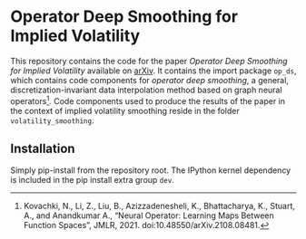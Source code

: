 # Operator Deep Smoothing for Implied Volatility

This repository contains the code for the paper *Operator Deep Smoothing for Implied Volatility* available on [arXiv](http://arxiv.org/abs/2406.11520).
It contains the import package `op_ds`, which contains code components for *operator deep smoothing*, a general, discretization-invariant data interpolation method based on graph neural operators[^1].
Code components used to produce the results of the paper in the context of implied volatility smoothing reside in the folder `volatility_smoothing`.


## Installation

Simply pip-install from the repository root.
The IPython kernel dependency is included in the pip install extra group `dev`.


[^1]: Kovachki, N., Li, Z., Liu, B., Azizzadenesheli, K., Bhattacharya, K., Stuart, A., and Anandkumar A., “Neural Operator: Learning Maps Between Function Spaces”, JMLR, 2021. doi:10.48550/arXiv.2108.08481.